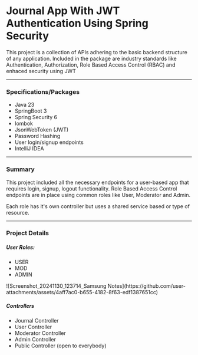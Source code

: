 <h1>Journal App With JWT Authentication Using Spring Security</h1>

<p>This project is a collection of APIs adhering to the basic backend structure of any application. Included in the package are industry standards like Authentication, Authorization, Role Based Access Control (RBAC) and enhaced security using JWT</p>
<hr>
<h3>Specifications/Packages</h3>
<ul>
  <li>Java 23</li>
  <li>SpringBoot 3</li>
  <li>Spring Security 6</li>
  <li>lombok</li>
  <li>JsonWebToken (JWT)</li>
  <li>Password Hashing</li>
  <li>User login/signup endpoints</li>
  <li>IntelliJ IDEA</li>
</ul>
<hr>
<h3>Summary</h3>
<p>This project included all the necessary endpoints for a user-based app that requires login, signup, logout functionality. Role Based Access Control endpoints are in place using common roles like User, Moderator and Admin.</p>
<p>Each role has it's own controller but uses a shared service based or type of resource.</p>
<hr>
<h3>Project Details</h3>
<h5>User Roles:</h5>
<ul>
  <li>USER</li>
  <li>MOD</li>
  <li>ADMIN</li>
</ul>
![Screenshot_20241130_123714_Samsung Notes](https://github.com/user-attachments/assets/4aff7ac0-b655-4182-8f63-edf1387651cc)

<H5>Controllers</H5>
<ul>
  <li>Journal Controller</li>
  <li>User Controller</li>
  <li>Moderator Controller</li>
  <li>Admin Controller</li>
  <li>Public Controller (open to everybody)</li>
</ul>
